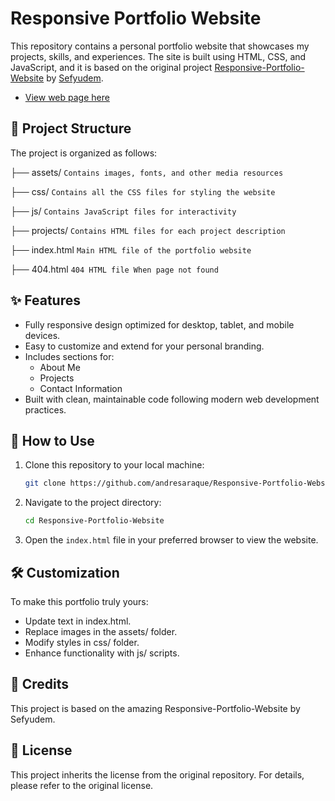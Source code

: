 # Responsive Portfolio Website

This repository contains a personal portfolio website that showcases my projects, skills, and experiences. The site is built using HTML, CSS, and JavaScript, and it is based on the original project [Responsive-Portfolio-Website](https://github.com/sefyudem/Responsive-Portfolio-Website) by [Sefyudem](https://github.com/sefyudem).

- [View web page here](https://araqueandres.com)

## 📂 Project Structure

The project is organized as follows:

├── assets/ `Contains images, fonts, and other media resources`

├── css/ `Contains all the CSS files for styling the website`

├── js/ `Contains JavaScript files for interactivity`

├── projects/ `Contains HTML files for each project description`

├── index.html `Main HTML file of the portfolio website`

├── 404.html `404 HTML file When page not found`

## ✨ Features

- Fully responsive design optimized for desktop, tablet, and mobile devices.
- Easy to customize and extend for your personal branding.
- Includes sections for:
  - About Me
  - Projects
  - Contact Information
- Built with clean, maintainable code following modern web development practices.

## 🚀 How to Use

1. Clone this repository to your local machine:

   ```bash
   git clone https://github.com/andresaraque/Responsive-Portfolio-Website.git
   ```

2. Navigate to the project directory:

   ```bash
   cd Responsive-Portfolio-Website
   ```

3. Open the `index.html` file in your preferred browser to view the website.

## 🛠️ Customization

To make this portfolio truly yours:

- Update text in index.html.
- Replace images in the assets/ folder.
- Modify styles in css/ folder.
- Enhance functionality with js/ scripts.

## 🤝 Credits

This project is based on the amazing Responsive-Portfolio-Website by Sefyudem.

## 📝 License

This project inherits the license from the original repository. For details, please refer to the original license.
